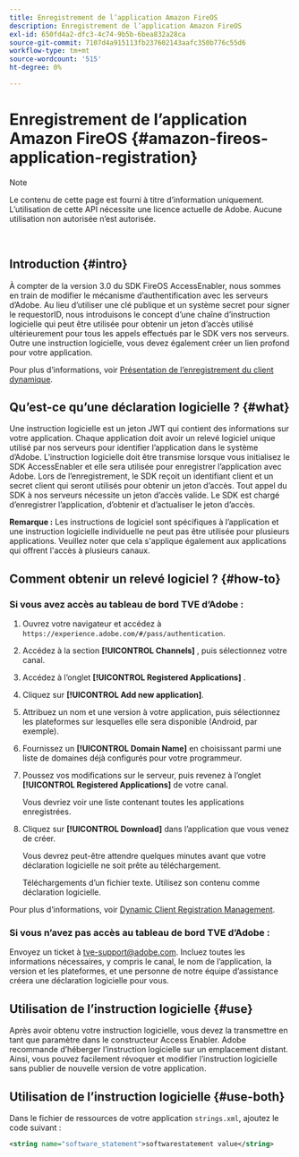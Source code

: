 ```yaml
---
title: Enregistrement de l’application Amazon FireOS
description: Enregistrement de l’application Amazon FireOS
exl-id: 650fd4a2-dfc3-4c74-9b5b-6bea832a28ca
source-git-commit: 7107d4a915113fb237602143aafc350b776c55d6
workflow-type: tm+mt
source-wordcount: '515'
ht-degree: 0%

---
```


# Enregistrement de l’application Amazon FireOS {#amazon-fireos-application-registration}

>[!NOTE]
>
>Le contenu de cette page est fourni à titre d’information uniquement. L’utilisation de cette API nécessite une licence actuelle de Adobe. Aucune utilisation non autorisée n’est autorisée.

</br>

## Introduction {#intro}

À compter de la version 3.0 du SDK FireOS AccessEnabler, nous sommes en train de modifier le mécanisme d’authentification avec les serveurs d’Adobe. Au lieu d’utiliser une clé publique et un système secret pour signer le requestorID, nous introduisons le concept d’une chaîne d’instruction logicielle qui peut être utilisée pour obtenir un jeton d’accès utilisé ultérieurement pour tous les appels effectués par le SDK vers nos serveurs. Outre une instruction logicielle, vous devez également créer un lien profond pour votre application.

Pour plus d’informations, voir [Présentation de l’enregistrement du client dynamique](./dcr-api/dynamic-client-registration-overview.md).

## Qu’est-ce qu’une déclaration logicielle ? {#what}

Une instruction logicielle est un jeton JWT qui contient des informations sur votre application. Chaque application doit avoir un relevé logiciel unique utilisé par nos serveurs pour identifier l’application dans le système d’Adobe. L’instruction logicielle doit être transmise lorsque vous initialisez le SDK AccessEnabler et elle sera utilisée pour enregistrer l’application avec Adobe. Lors de l’enregistrement, le SDK reçoit un identifiant client et un secret client qui seront utilisés pour obtenir un jeton d’accès. Tout appel du SDK à nos serveurs nécessite un jeton d’accès valide. Le SDK est chargé d’enregistrer l’application, d’obtenir et d’actualiser le jeton d’accès.

**Remarque :** Les instructions de logiciel sont spécifiques à l’application et une instruction logicielle individuelle ne peut pas être utilisée pour plusieurs applications. Veuillez noter que cela s&#39;applique également aux applications qui offrent l&#39;accès à plusieurs canaux.

## Comment obtenir un relevé logiciel ? {#how-to}

### Si vous avez accès au tableau de bord TVE d’Adobe :

1. Ouvrez votre navigateur et accédez à `https://experience.adobe.com/#/pass/authentication`.

1. Accédez à la section **[!UICONTROL Channels]** , puis sélectionnez votre canal.

1. Accédez à l’onglet **[!UICONTROL Registered Applications]** .

1. Cliquez sur **[!UICONTROL Add new application]**.

1. Attribuez un nom et une version à votre application, puis sélectionnez les plateformes sur lesquelles elle sera disponible (Android, par exemple).

1. Fournissez un **[!UICONTROL Domain Name]** en choisissant parmi une liste de domaines déjà configurés pour votre programmeur.

1. Poussez vos modifications sur le serveur, puis revenez à l’onglet **[!UICONTROL Registered Applications]** de votre canal.

   Vous devriez voir une liste contenant toutes les applications enregistrées.

1. Cliquez sur **[!UICONTROL Download]** dans l’application que vous venez de créer.

   Vous devrez peut-être attendre quelques minutes avant que votre déclaration logicielle ne soit prête au téléchargement.

   Téléchargements d’un fichier texte. Utilisez son contenu comme déclaration logicielle.

Pour plus d’informations, voir [Dynamic Client Registration Management](./dcr-api/dynamic-client-registration-overview.md#dynamic-client-registration-management).

### Si vous n’avez pas accès au tableau de bord TVE d’Adobe :

Envoyez un ticket à [tve-support@adobe.com](mailto:tve-support@adobe.com). Incluez toutes les informations nécessaires, y compris le canal, le nom de l’application, la version et les plateformes, et une personne de notre équipe d’assistance créera une déclaration logicielle pour vous.

## Utilisation de l’instruction logicielle {#use}

Après avoir obtenu votre instruction logicielle, vous devez la transmettre en tant que paramètre dans le constructeur Access Enabler. Adobe recommande d’héberger l’instruction logicielle sur un emplacement distant. Ainsi, vous pouvez facilement révoquer et modifier l’instruction logicielle sans publier de nouvelle version de votre application.

## Utilisation de l’instruction logicielle {#use-both}

Dans le fichier de ressources de votre application `strings.xml`, ajoutez le code suivant :

```XML
<string name="software_statement">softwarestatement value</string>
```
